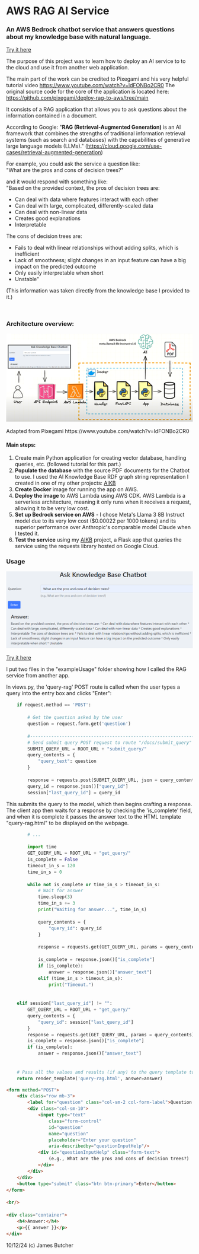 # AWS RAG AI Service

### An AWS Bedrock chatbot service that answers questions about my knowledge base with natural language.

[Try it here](https://aikb-bfe2tw67tq-ue.a.run.app/query-rag)

The purpose of this project was to learn how to deploy an AI service to to the cloud and use it from another web application.

The main part of the work can be credited to Pixegami and his very helpful tutorial video https://www.youtube.com/watch?v=ldFONBo2CR0
The original source code for the core of the application is located here: https://github.com/pixegami/deploy-rag-to-aws/tree/main

It consists of a RAG application that allows you to ask questions about the information contained in a document.

According to Google: "**RAG (Retrieval-Augmented Generation)** is an AI framework that combines the strengths of traditional information retrieval systems (such as search and databases) with the capabilities of generative large language models (LLMs)." (https://cloud.google.com/use-cases/retrieval-augmented-generation)

For example, you could ask the service a question like:
<br>
"What are the pros and cons of decision trees?" 

and it would respond with something like: 
<br>
"Based on the provided context, the pros of decision trees are: 
* Can deal with data where features interact with each other
* Can deal with large, complicated, differently-scaled data
* Can deal with non-linear data
* Creates good explanations
* Interpretable
  
The cons of decision trees are:
* Fails to deal with linear relationships without adding splits, which is inefficient
* Lack of smoothness; slight changes in an input feature can have a big impact on the predicted outcome
* Only easily interpretable when short
* Unstable"
  
(This information was taken directly from the knowledge base I provided to it.)

<br>

### Architecture overview:

<p align="center">
  <img src="https://github.com/jmsbutcher/AWS-RAG-AI-service/blob/main/readmeImages/architectureDiagram.png">
</p>
Adapted from Pixegami https://www.youtube.com/watch?v=ldFONBo2CR0

#### Main steps:

1. Create main Python application for creating vector database, handling queries, etc. (followed tutorial for this part.)
2. **Populate the database** with the source PDF documents for the Chatbot to use. I used the AI Knowledge Base RDF graph string representation I created in one of my other projects: [AIKB](https://github.com/jmsbutcher/AI-Knowledge-Base)
3. **Create Docker** image for running the app on AWS.
4. **Deploy the image** to AWS Lambda using AWS CDK. AWS Lambda is a serverless architecture, meaning it only runs when it receives a request, allowing it to be very low cost.
5. **Set up Bedrock service on AWS** - I chose Meta's Llama 3 8B Instruct model due to its very low cost ($0.00022 per 1000 tokens) and its superior performance over Anthropic's comparable model Claude when I tested it.
6. **Test the service** using my [AIKB](https://github.com/jmsbutcher/AI-Knowledge-Base) project, a Flask app that queries the service using the requests library hosted on Google Cloud.

### Usage

<p align="center">
  <img src="https://github.com/jmsbutcher/AWS-RAG-AI-service/blob/main/readmeImages/usageScreenshot.png">
</p>

[Try it here](https://aikb-bfe2tw67tq-ue.a.run.app/query-rag)

I put two files in the "exampleUsage" folder showing how I called the RAG service from another app.

In views.py, the 'query-rag' POST route is called when the user types a query into the entry box and clicks "Enter":

```python
    if request.method == 'POST':

        # Get the question asked by the user
        question = request.form.get('question')

        #------------------------------------------------------------------------------
        # Send submit query POST request to route "/docs/submit_query"
        SUBMIT_QUERY_URL = ROOT_URL + "submit_query/"
        query_contents = {
            "query_text": question
        }

        response = requests.post(SUBMIT_QUERY_URL, json = query_contents)
        query_id = response.json()["query_id"]
        session["last_query_id"] = query_id
```

This submits the query to the model, which then begins crafting a response. The client app then waits for a response by checking the 'is_complete' field, and when it is complete it passes the answer text to the HTML template "query-rag.html" to be displayed on the webpage.

```python
        # ...

        import time
        GET_QUERY_URL = ROOT_URL + "get_query/"
        is_complete = False
        timeout_in_s = 120
        time_in_s = 0

        while not is_complete or time_in_s > timeout_in_s:
            # Wait for answer
            time.sleep(3)
            time_in_s += 3
            print("Waiting for answer...", time_in_s)

            query_contents = {
                "query_id": query_id
            }

            response = requests.get(GET_QUERY_URL, params = query_contents)

            is_complete = response.json()["is_complete"]
            if (is_complete):
                answer = response.json()["answer_text"]
            elif (time_in_s > timeout_in_s):
                print("Timeout.")
                

    elif session["last_query_id"] != "":
        GET_QUERY_URL = ROOT_URL + "get_query/"
        query_contents = {
            "query_id": session["last_query_id"]
        }
        response = requests.get(GET_QUERY_URL, params = query_contents)
        is_complete = response.json()["is_complete"]
        if (is_complete):
            answer = response.json()["answer_text"]


    # Pass all the values and results (if any) to the query template to be displayed
    return render_template('query-rag.html', answer=answer)
```

```html
<form method="POST">
    <div class="row mb-3">
        <label for="question" class="col-sm-2 col-form-label">Question:</label>
        <div class="col-sm-10">
            <input type="text"
                class="form-control"
                id="question"
                name="question"
                placeholder="Enter your question"
                aria-describedby="questionInputHelp"/>
            <div id="questionInputHelp" class="form-text">
                (e.g., What are the pros and cons of decision trees?)
            </div>
        </div>
    </div>
    <button type="submit" class="btn btn-primary">Enter</button>
</form>

<br/>

<div class="container">
    <h4>Answer:</h4>
    <p>{{ answer }}</p>
</div>
```
   
10/12/24
(c) James Butcher
